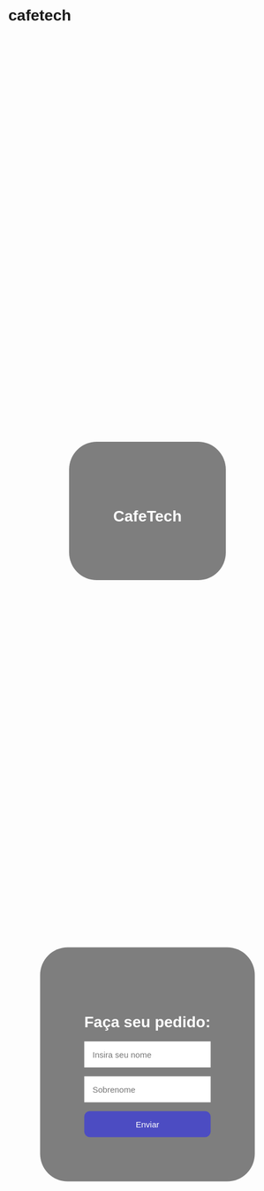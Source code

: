 # cafetech
<!DOCTYPE html>
<html lang="en">
<head>
    <meta charset="UTF-8">
    <meta name="viewport" content="width=device-width, initial-scale=1.0">
    <title>CafeTech</title>
    <style>
         div.cafe{
            position: absolute;
            top: 25%;
            left: 50%;
        }
    </style>
    <head>
        <body>
            <div class="cafe" id="c">
                <h1>CafeTech</h1>
            </div>
        </body>
    </head>
    <style>
        body{
            font-family: Arial, Helvetica, sans-serif;
            background-image: url(imagens/photo-1447933601403-0c6688de566e.jpeg)
        }
        div{
            background-color: rgba(0, 0, 0, 0.5);
            position: absolute;
            top: 50%;
            left: 50%;
            transform: translate(-50%,-50%);
            padding: 80px;
            border-radius: 50px;
            color: white;
        }
        input{
            padding: 15px;
            border: none;
            outline: none;
            font-size: 15px;
        }
        button{
            background-color: rgb(76, 76, 194);
            border: none;
            padding: 15px;
            width: 100%;
            border-radius: 10px;
            color: white ;
            font-size: 15px;
        }
        button:hover{
            background-color: deepskyblue;
        }
    </style>
</head>
<body>
    <div>
        <h1>Faça seu pedido:</h1>
        <input type="text" placeholder ="Insira seu nome">
        <br><br>
        <input type="text" placeholder ="Sobrenome">
        <br><br>
        <button>Enviar</button>
    </div>
</body>
</html>
